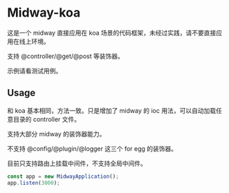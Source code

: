 # Midway-koa

这是一个 midway 直接应用在 koa 场景的代码框架，未经过实践，请不要直接应用在线上环境。

支持 @controller/@get/@post 等装饰器。

示例请看测试用例。

## Usage

和 koa 基本相同，方法一致。只是增加了 midway 的 ioc 用法，可以自动加载任意目录的 controller 文件。

支持大部分 midway 的装饰器能力。

不支持 @config/@plugin/@logger 这三个 for egg 的装饰器。

目前只支持路由上挂载中间件，不支持全局中间件。

```ts
const app = new MidwayApplication();
app.listen(3000);
```